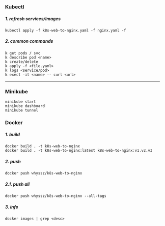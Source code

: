 ### Kubectl
##### 1. refresh services/images
```
kubectl apply -f k8s-web-to-nginx.yaml -f nginx.yaml -f
```

##### 2. common commands
```
k get pods / svc
k describe pod <name>
k create/delete
k apply -f <file.yaml>
k logs <service/pod>
k exect -it <name> -- curl <url>
```
<hr>

### Minikube
```
minikube start
minikube dashboard
minikube tunnel
```

### Docker
##### 1. build
```
docker build . -t k8s-web-to-nginx
docker build . -t k8s-web-to-nginx:latest k8s-web-to-nginx:v1.v2.v3
```
##### 2. push
```
docker push whyssz/k8s-web-to-nginx
```
##### 2.1. push all 
```
docker push whyssz/k8s-web-to-nginx --all-tags
```

##### 3. info
```
docker images | grep <desc>
```
